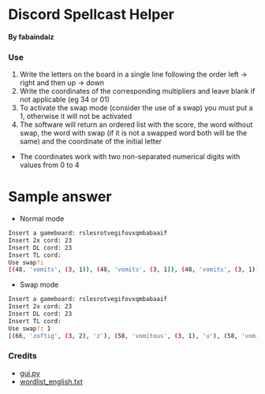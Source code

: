 # Discord Spellcast Helper
#### By fabaindaiz


### Use
1. Write the letters on the board in a single line following the order left -> right and then up -> down
2. Write the coordinates of the corresponding multipliers and leave blank if not applicable (eg 34 or 01)
3. To activate the swap mode (consider the use of a swap) you must put a 1, otherwise it will not be activated
4. The software will return an ordered list with the score, the word without swap, the word with swap (if it is not a swapped word both will be the same) and the coordinate of the initial letter

- The coordinates work with two non-separated numerical digits with values from 0 to 4


# Sample answer
- Normal mode
```bash
Insert a gameboard: rslesrotvegifovxqmbabaaif
Insert 2x cord: 23
Insert DL cord: 23
Insert TL cord: 
Use swap?: 
[(48, 'vomits', (3, 1)), (48, 'vomits', (3, 1)), (48, 'vomits', (3, 1)), (48, 'vomits', (4, 2)), (48, 'vomits', (3, 1)), (48, 'vomits', (4, 2)), (48, 'vomits', (3, 1)), (48, 'vomits', (3, 1)), (48, 'vomits', (4, 2)), (48, 'vomits', (4, 2)), (44, 'motels', (2, 3)), (44, 'motels', (2, 3)), (44, 'motels', (2, 3)), (44, 'motels', (2, 3)), (44, 'motels', (2, 3)), (44, 'motels', (2, 3)), (44, 'motels', (2, 3)), (42, 'motors', (2, 3)), (42, 'motors', (2, 3)), (42, 'amigos', (1, 4))]
```

- Swap mode
```bash
Insert a gameboard: rslesrotvegifovxqmbabaaif
Insert 2x cord: 23
Insert DL cord: 23
Insert TL cord: 
Use swap?: 1
[(66, 'zoftig', (3, 2), 'z'), (58, 'vomitous', (3, 1), 'u'), (58, 'vomitory', (3, 1), 'y'), (58, 'vomitous', (3, 1), 'u'), (58, 'vomitory', (3, 1), 'y'), (58, 'vomitous', (3, 1), 'u'), (58, 'vomitory', (3, 1), 'y'), (58, 'vomitory', (4, 2), 'y'), (58, 'comfits', (3, 2), 'c'), (58, 'vomitous', (4, 2), 'u'), (58, 'comfits', (3, 2), 'c'), (58, 'vomitous', (3, 1), 'u'), (58, 'vomitory', (4, 2), 'y'), (58, 'vomitory', (3, 1), 'y'), (58, 'vomitous', (4, 2), 'u'), (58, 'vomitous', (3, 1), 'u'), (58, 'vomitory', (3, 1), 'y'), (58, 'comfits', (3, 2), 'c'), (58, 'vomitous', (3, 1), 'u'), (58, 'vomitory', (3, 1), 'y')]
```


### Credits
- [gui.py](https://github.com/vscala/Spellcast-Word-Finder)
- [wordlist_english.txt](https://github.com/jacksonrayhamilton/wordlist-english)